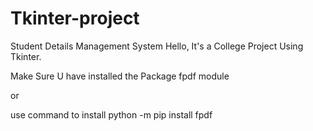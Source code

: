 # Tkinter-project
Student Details Management System
Hello, It's a College Project Using Tkinter.

Make Sure U have installed the Package fpdf module 

or

use command to install 
python -m pip install fpdf
